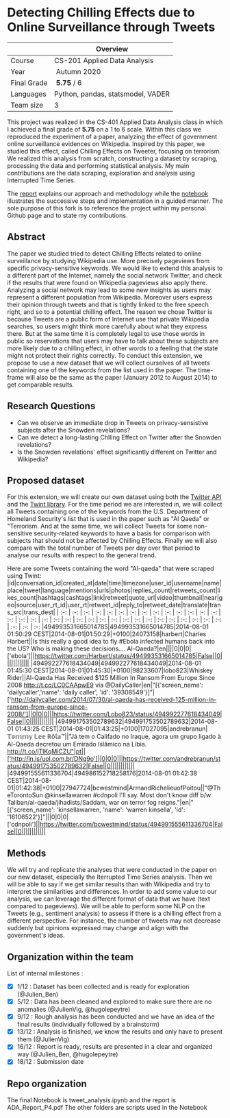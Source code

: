 # Detecting Chilling Effects due to Online Surveillance through Tweets

| |Overview  | 
| - | - |
|Course| CS-201 Applied Data Analysis|
| Year | Autumn 2020 |
| Final Grade | **5.75** / 6 |
| Languages | Python, pandas, statsmodel, VADER |
| Team size | 3 |

This project was realized in the CS-401 Applied Data Analysis class in which I achieved a final grade of **5.75** on a 1 to 6 scale. Within this class we reproduced the experiment of a paper, analyzing the effect of government online surveillance evidences on Wikipedia. Inspired by this paper, we studied this effect, called Chilling Effects on Tweeter, focusing on terrorism. We realized this analysis from scratch, constructing a dataset by scraping, processing the data and performing statistical analysis. My main contributions are the data scraping, exploration and analysis using Interrupted Time Series.

The [report](./report.pdf) explains our approach and methodology while the [notebook](./tweet_analysis.ipynb) illustrates the successive steps and implementation in a guided manner. The sole purpose of this fork is to reference the project within my personal Github page and to state my contributions.


## Abstract  
The paper we studied tried to detect Chilling Effects related to online surveillance by studying Wikipedia use. More precisely pageviews from specific privacy-sensitive keywords. We would like to extend this analysis to a different part of the Internet, namely the social network Twitter, and check if the results that were found on Wikipedia pageviews also apply there. Analyzing a social network may lead to some new insights as users may represent a different population from Wikipedia. Moreover users express their opinion through tweets and that is tightly linked to the free speech right, and so to a potential chilling effect. The reason we chose Twitter is because Tweets are a public form of Internet use that private Wikipedia searches, so users might think more carefully about what they express there. But at the same time it is completely legal to use those words in public so reservations that users may have to talk about these subjects are more likely due to a chilling effect, in other words to a feeling that the state might not protect their rights correctly.
To conduct this extension, we propose to use a new dataset that we will collect ourselves of all tweets containing one of the keywords from the list used in the paper. The time-frame will also be the same as the paper (January 2012 to August 2014) to get comparable results.

## Research Questions  
* Can we observe an immediate drop in Tweets on privacy-sensistive subjects after the Snowden revelations?
* Can we detect a long-lasting Chlling Effect on Twitter after the Snowden revelations?
* Is the Snowden revelations' effect significantly different on Twitter and Wikipedia?

## Proposed dataset  
For this extension, we will create our own dataset using both the [Twitter API](https://developer.twitter.com/en/docs/twitter-api) and the [Twint library](https://github.com/twintproject/twint). For the time period we are interested in, we will collect all Tweets containing one of the keywords from the U.S. Department of Homeland Security's list that is used in the paper such as "Al Qaeda" or "Terrorism. And at the same time, we will collect Tweets for some non-sensitive security-related keywords to have a basis for comparison with subjects that should not be affected by Chilling Effects. Finally we will also compare with the total number of Tweets per day over that period to analyse our results with respect to the general trend.

Here are some Tweets containing the word "Al-qaeda" that were scraped using Twint:
|id|conversation_id|created_at|date|time|timezone|user_id|username|name|place|tweet|language|mentions|urls|photos|replies_count|retweets_count|likes_count|hashtags|cashtags|link|retweet|quote_url|video|thumbnail|near|geo|source|user_rt_id|user_rt|retweet_id|reply_to|retweet_date|translate|trans_src|trans_dest|
| :-: | :-: | :-: | :-: | :-: | :-: | :-: | :-: | :-: | :-: | :-: | :-: | :-: | :-: | :-: | :-: | :-: | :-: | :-: | :-: | :-: | :-: | :-: | :-: | :-: | :-: | :-: | :-: | :-: | :-: | :-: | :-: | :-: | :-: | :-: | :-: 
|494993531665014785|494993531665014785|2014-08-01 01:50:29 CEST|2014-08-01|01:50:29|+0100|24073158|harbert|Charles Harbert||Is this really a good idea to fly #Ebola infected humans back into the US? Who is making these decisions.... Al-Qaeda?|en||||0|0|0|['ebola']||https://twitter.com/Harbert/status/494993531665014785|False||0||||||||||||
|494992277618434049|494992277618434049|2014-08-01 01:45:30 CEST|2014-08-01|01:45:30|+0100|98233607|lobo823|Whiskey Rider||Al-Qaeda Has Received $125 Million In Ransom From Europe Since 2008  http://t.co/LC0CAApwE9 via @DailyCaller|en|"[{'screen_name': 'dailycaller','name': 'daily caller', 'id': '39308549'}]"|['http://dailycaller.com/2014/07/30/al-qaeda-has-received-125-million-in-ransom-from-europe-since-2008/']||0|0|0|||https://twitter.com/Lobo823/status/494992277618434049|False||0||||||||||||
|494991753502789632|494991753502789632|2014-08-01 01:43:25 CEST|2014-08-01|01:43:25|+0100|17027095|andrebranun|𝕋𝕠𝕞𝕞𝕪 𝕃𝕖𝕖 ℝô𝕝𝕒™||"Já tem o Califado no Iraque, agora um grupo ligado à Al-Qaeda decretou um Emirado Islâmico na Líbia.  http://t.co/jTIKqMiCZU"|pt||['http://ln.is/uol.com.br/DNq9o']||0|0|0|||https://twitter.com/andrebranun/status/494991753502789632|False||0||||||||||||
|494991555611336704|494986152718258176|2014-08-01 01:42:38 CEST|2014-08-01|01:42:38|+0100|27947724|bcwestmind|ArmandRichelieuofPoitou||"@TheTorontoSun @kinsellawarren #cdnpoli I'll say. Most don't know diff b/w Taliban/al-qaeda/jihadists/Saddam, war on terror fog reigns."|en|"[{'screen_name': 'kinsellawarren, 'name': 'warren kinsella', 'id': '16106522'}]"|||0|0|0|['cdnpoli']||https://twitter.com/bcwestmind/status/494991555611336704|False||0||||||||||||


## Methods  
We will try and replicate the analyses that were conducted in the paper on our new dataset, especially the Iterrupted Time Series analysis. Then we will be able to say if we get similar results than with Wikipedia and try to interpret the similarities and differences. In order to add some value to our analysis, we can leverage the different format of data that we have (text compared to pageviews). We will be able to perform some NLP on the Tweets (e.g., sentiment analysis) to assess if there is a chilling effect from a different perspective. For instance, the number of tweets may not decrease suddenly but opinions expressed may change and align with the government's ideas. 

## Organization within the team  
List of internal milestones :
- [x] 1/12 : Dataset has been collected and is ready for exploration (@Julien_Ben)
- [x] 5/12 : Data has been cleaned and explored to make sure there are no anomalies (@JulienVig, @hugolepeytre)
- [x] 9/12 : Rough analysis has been conducted and we have an idea of the final results (individually followed by a brainstorm) 
- [x] 13/12 : Analysis is finished, we know the results and only have to present them (@JulienVig)
- [x] 16/12 : Report is ready, results are presented in a clear and organized way (@Julien_Ben, @hugolepeytre)
- [x] 18/12 : Submission date

## Repo organization
The final Notebook is tweet_analysis.ipynb and the report is ADA_Report_P4.pdf
The other folders are scripts used in the Notebook
